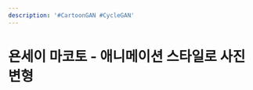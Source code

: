 ```yaml
---
description: '#CartoonGAN #CycleGAN'
---
```


# 욘세이 마코토 - 애니메이션 스타일로 사진 변형

<figure><img src="../../../.gitbook/assets/욘세이 마코토 애니메이션 스타일로 사진 변형_페이지_01.jpg" alt=""><figcaption></figcaption></figure>

<figure><img src="../../../.gitbook/assets/욘세이 마코토 애니메이션 스타일로 사진 변형_페이지_02 (1).jpg" alt=""><figcaption></figcaption></figure>

<figure><img src="../../../.gitbook/assets/욘세이 마코토 애니메이션 스타일로 사진 변형_페이지_03 (1).jpg" alt=""><figcaption></figcaption></figure>

<figure><img src="../../../.gitbook/assets/욘세이 마코토 애니메이션 스타일로 사진 변형_페이지_04 (1).jpg" alt=""><figcaption></figcaption></figure>

<figure><img src="../../../.gitbook/assets/욘세이 마코토 애니메이션 스타일로 사진 변형_페이지_05 (1).jpg" alt=""><figcaption></figcaption></figure>

<figure><img src="../../../.gitbook/assets/욘세이 마코토 애니메이션 스타일로 사진 변형_페이지_06 (1).jpg" alt=""><figcaption></figcaption></figure>

<figure><img src="../../../.gitbook/assets/욘세이 마코토 애니메이션 스타일로 사진 변형_페이지_07 (1).jpg" alt=""><figcaption></figcaption></figure>

<figure><img src="../../../.gitbook/assets/욘세이 마코토 애니메이션 스타일로 사진 변형_페이지_08 (1).jpg" alt=""><figcaption></figcaption></figure>

<figure><img src="../../../.gitbook/assets/욘세이 마코토 애니메이션 스타일로 사진 변형_페이지_09 (1).jpg" alt=""><figcaption></figcaption></figure>

<figure><img src="../../../.gitbook/assets/욘세이 마코토 애니메이션 스타일로 사진 변형_페이지_10 (1).jpg" alt=""><figcaption></figcaption></figure>

<figure><img src="../../../.gitbook/assets/욘세이 마코토 애니메이션 스타일로 사진 변형_페이지_11 (1).jpg" alt=""><figcaption></figcaption></figure>

<figure><img src="../../../.gitbook/assets/욘세이 마코토 애니메이션 스타일로 사진 변형_페이지_12 (1).jpg" alt=""><figcaption></figcaption></figure>

<figure><img src="../../../.gitbook/assets/욘세이 마코토 애니메이션 스타일로 사진 변형_페이지_13 (1).jpg" alt=""><figcaption></figcaption></figure>

<figure><img src="../../../.gitbook/assets/욘세이 마코토 애니메이션 스타일로 사진 변형_페이지_14 (1).jpg" alt=""><figcaption></figcaption></figure>

<figure><img src="../../../.gitbook/assets/욘세이 마코토 애니메이션 스타일로 사진 변형_페이지_15 (1).jpg" alt=""><figcaption></figcaption></figure>

<figure><img src="../../../.gitbook/assets/욘세이 마코토 애니메이션 스타일로 사진 변형_페이지_16 (1).jpg" alt=""><figcaption></figcaption></figure>

<figure><img src="../../../.gitbook/assets/욘세이 마코토 애니메이션 스타일로 사진 변형_페이지_17 (1).jpg" alt=""><figcaption></figcaption></figure>

<figure><img src="../../../.gitbook/assets/욘세이 마코토 애니메이션 스타일로 사진 변형_페이지_18 (1).jpg" alt=""><figcaption></figcaption></figure>

<figure><img src="../../../.gitbook/assets/욘세이 마코토 애니메이션 스타일로 사진 변형_페이지_19 (1).jpg" alt=""><figcaption></figcaption></figure>

<figure><img src="../../../.gitbook/assets/욘세이 마코토 애니메이션 스타일로 사진 변형_페이지_20 (1).jpg" alt=""><figcaption></figcaption></figure>

<figure><img src="../../../.gitbook/assets/욘세이 마코토 애니메이션 스타일로 사진 변형_페이지_21 (1).jpg" alt=""><figcaption></figcaption></figure>

<figure><img src="../../../.gitbook/assets/욘세이 마코토 애니메이션 스타일로 사진 변형_페이지_22 (1).jpg" alt=""><figcaption></figcaption></figure>

<figure><img src="../../../.gitbook/assets/욘세이 마코토 애니메이션 스타일로 사진 변형_페이지_23 (1).jpg" alt=""><figcaption></figcaption></figure>

<figure><img src="../../../.gitbook/assets/욘세이 마코토 애니메이션 스타일로 사진 변형_페이지_24 (1).jpg" alt=""><figcaption></figcaption></figure>

<figure><img src="../../../.gitbook/assets/욘세이 마코토 애니메이션 스타일로 사진 변형_페이지_25 (1).jpg" alt=""><figcaption></figcaption></figure>

<figure><img src="../../../.gitbook/assets/욘세이 마코토 애니메이션 스타일로 사진 변형_페이지_26 (1).jpg" alt=""><figcaption></figcaption></figure>

<figure><img src="../../../.gitbook/assets/욘세이 마코토 애니메이션 스타일로 사진 변형_페이지_27 (1).jpg" alt=""><figcaption></figcaption></figure>

<figure><img src="../../../.gitbook/assets/욘세이 마코토 애니메이션 스타일로 사진 변형_페이지_28 (1).jpg" alt=""><figcaption></figcaption></figure>

<figure><img src="../../../.gitbook/assets/욘세이 마코토 애니메이션 스타일로 사진 변형_페이지_29 (1).jpg" alt=""><figcaption></figcaption></figure>

<figure><img src="../../../.gitbook/assets/욘세이 마코토 애니메이션 스타일로 사진 변형_페이지_30 (1).jpg" alt=""><figcaption></figcaption></figure>

<figure><img src="../../../.gitbook/assets/욘세이 마코토 애니메이션 스타일로 사진 변형_페이지_31 (1).jpg" alt=""><figcaption></figcaption></figure>

<figure><img src="../../../.gitbook/assets/욘세이 마코토 애니메이션 스타일로 사진 변형_페이지_32 (1).jpg" alt=""><figcaption></figcaption></figure>

<figure><img src="../../../.gitbook/assets/욘세이 마코토 애니메이션 스타일로 사진 변형_페이지_33 (1).jpg" alt=""><figcaption></figcaption></figure>

<figure><img src="../../../.gitbook/assets/욘세이 마코토 애니메이션 스타일로 사진 변형_페이지_34 (1).jpg" alt=""><figcaption></figcaption></figure>

<figure><img src="../../../.gitbook/assets/욘세이 마코토 애니메이션 스타일로 사진 변형_페이지_35 (1).jpg" alt=""><figcaption></figcaption></figure>

<figure><img src="../../../.gitbook/assets/욘세이 마코토 애니메이션 스타일로 사진 변형_페이지_36 (1).jpg" alt=""><figcaption></figcaption></figure>

<figure><img src="../../../.gitbook/assets/욘세이 마코토 애니메이션 스타일로 사진 변형_페이지_37 (1).jpg" alt=""><figcaption></figcaption></figure>

<figure><img src="../../../.gitbook/assets/욘세이 마코토 애니메이션 스타일로 사진 변형_페이지_38 (1).jpg" alt=""><figcaption></figcaption></figure>

<figure><img src="../../../.gitbook/assets/욘세이 마코토 애니메이션 스타일로 사진 변형_페이지_39 (1).jpg" alt=""><figcaption></figcaption></figure>

<figure><img src="../../../.gitbook/assets/욘세이 마코토 애니메이션 스타일로 사진 변형_페이지_40 (1).jpg" alt=""><figcaption></figcaption></figure>

<figure><img src="../../../.gitbook/assets/욘세이 마코토 애니메이션 스타일로 사진 변형_페이지_41.jpg" alt=""><figcaption></figcaption></figure>

<figure><img src="../../../.gitbook/assets/욘세이 마코토 애니메이션 스타일로 사진 변형_페이지_42 (1).jpg" alt=""><figcaption></figcaption></figure>

<figure><img src="../../../.gitbook/assets/욘세이 마코토 애니메이션 스타일로 사진 변형_페이지_43 (1).jpg" alt=""><figcaption></figcaption></figure>

<figure><img src="../../../.gitbook/assets/욘세이 마코토 애니메이션 스타일로 사진 변형_페이지_44.jpg" alt=""><figcaption></figcaption></figure>

<figure><img src="../../../.gitbook/assets/욘세이 마코토 애니메이션 스타일로 사진 변형_페이지_45.jpg" alt=""><figcaption></figcaption></figure>

<figure><img src="../../../.gitbook/assets/욘세이 마코토 애니메이션 스타일로 사진 변형_페이지_46.jpg" alt=""><figcaption></figcaption></figure>
